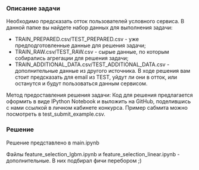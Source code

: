 ### Описание задачи

Необходимо предсказать отток пользователей условного сервиса.
В данной папке вы найдете набор данных для выполнения задачи:
* TRAIN_PREPARED.csv/TEST_PREPARED.csv - уже предподготовленные данные для решения
задачи;
* TRAIN_RAW.csv/TEST_RAW.csv - сырые данные, по которым собирались агрегации для решения
задачи;
* TRAIN_ADDITIONAL_DATA.csv/TEST_ADDITIONAL_DATA.csv - дополнительные данные из другого
источника.
В ходе решения вам стоит предсказать для email из TEST, уйдут ли они в отток, или останутся и будут
пользоваться данным сервисом.

Метод предоставления решения задачи:
Код для решения предлагается оформить в виде IPython Notebook и выложить на GitHub,
поделившись с нами ссылкой в личном кабинете конкурса.
Пример сабмита можно посмотреть в test_submit_example.csv.

### Решение
Решение представлено в main.ipynb

Файлы feature_selection_lgbm.ipynb и feature_selection_linear.ipynb - дополнительные. В них подбирал фичи перебором ;)


```python

```
